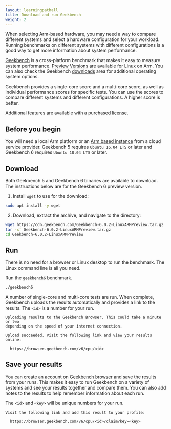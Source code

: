 ```yaml
---
layout: learningpathall
title: Download and run Geekbench
weight: 2
---
```


When selecting Arm-based hardware, you may need a way to compare different systems and select a hardware configuration for your workload. Running benchmarks on different systems with different configurations is a good way to get more information about system performance. 

[Geekbench](https://www.geekbench.com/index.html) is a cross-platform benchmark that makes it easy to measure system performance. [Preview Versions](https://www.geekbench.com/preview/) are available for Linux on Arm. You can also check the Geekbench [downloads](https://www.geekbench.com/download/) area for additional operating system options.

Geekbench provides a single-core score and a multi-core score, as well as individual performance scores for specific tests. You can use the scores to compare different systems and different configurations. A higher score is better. 

Additional features are available with a purchased [license](https://www.primatelabs.com/store/).

## Before you begin

You will need a local Arm platform or an [Arm based instance](/learning-paths/servers-and-cloud-computing/csp/) from a cloud service provider. Geekbench 5 requires `Ubuntu 16.04 LTS` or later and Geekbench 6 requires `Ubuntu 18.04 LTS` or later.

## Download 

Both Geekbench 5 and Geekbench 6 binaries are available to download. The instructions below are for the Geekbench 6 preview version.

1. Install `wget` to use for the download:

```bash
sudo apt install -y wget
```

2. Download, extract the archive, and navigate to the directory:

```bash
wget https://cdn.geekbench.com/Geekbench-6.0.2-LinuxARMPreview.tar.gz
tar -xf Geekbench-6.0.2-LinuxARMPreview.tar.gz
cd Geekbench-6.0.2-LinuxARMPreview
```

## Run 

There is no need for a browser or Linux desktop to run the benchmark. The Linux command line is all you need. 

Run the `geekbench6` benchmark. 

```bash
./geekbench6
```

A number of single-core and multi-core tests are run. When complete, Geekbench uploads the results automatically and provides a link to the results. The `<id>` is a number for your run.

```output
Uploading results to the Geekbench Browser. This could take a minute or two
depending on the speed of your internet connection.

Upload succeeded. Visit the following link and view your results online:

  https://browser.geekbench.com/v6/cpu/<id>
```

## Save your results

You can create an account on [Geekbench browser](https://browser.geekbench.com) and save the results from your runs. This makes it easy to run Geekbench on a variety of systems and see your results together and compare them. You can also add notes to the results to help remember information about each run.

The `<id>` and `<key>` will be unique numbers for your run. 

```output
Visit the following link and add this result to your profile:

  https://browser.geekbench.com/v6/cpu/<id>/claim?key=<key>
```